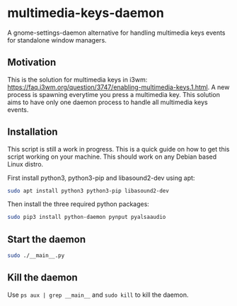 # multimedia-keys-daemon
A gnome-settings-daemon alternative for handling multimedia keys events for standalone window managers.

## Motivation
This is the solution for multimedia keys in i3wm: https://faq.i3wm.org/question/3747/enabling-multimedia-keys.1.html. A new process is spawning everytime you press a multimedia key. This solution aims to have only one daemon process to handle all multimedia keys events.

## Installation
This script is still a work in progress. This is a quick guide on how to get this script working on your machine. This should work on any Debian based Linux distro.

First install python3, python3-pip and libasound2-dev using apt:
```bash
sudo apt install python3 python3-pip libasound2-dev
```

Then install the three required python packages:
```bash
sudo pip3 install python-daemon pynput pyalsaaudio
```

## Start the daemon
```bash
sudo ./__main__.py
```

## Kill the daemon
Use `ps aux | grep __main__` and `sudo kill` to kill the daemon.
